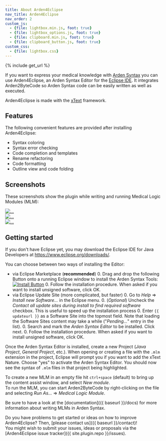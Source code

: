 ```yaml
---
title: About Arden4Eclipse
nav_title: Arden4Eclipse
nav_order: 2
custom_js:
  - {file: lightbox.min.js, foot: true}
  - {file: lightbox_options.js, foot: true}
  - {file: clipboard.min.js, foot: true}
  - {file: clipboard_button.js, foot: true}
custom_css:
  - {file: lightbox.css}
---
```

{% include get_url %}

If you want to express your medical knowledge with [Arden Syntax](https://en.wikipedia.org/wiki/Arden_syntax) you can use Arden4Eclipse, an Arden Syntax Editor for the [Eclipse IDE](https://eclipse.org/). It integrates Arden2ByteCode so Arden Syntax code can be easily written as well as executed.

Arden4Eclipse is made with the [xText](https://www.eclipse.org/Xtext/) framework.

## Features
The following convenient features are provided after installing Arden4Eclipse:

+ Syntax coloring
+ Syntax error checking
+ Code completion and templates
+ Rename refactoring
+ Code formatting
+ Outline view and code folding

## Screenshots
These screenshots show the plugin while writing and running Medical Logic Modules (MLM):
<div class="row">
  <div class="col-xs-6 col-md-4">
    <a href="{{ baseurl }}/images/plugin_screen_error.png" class="thumbnail" data-lightbox="screens" data-title="Errors and creating modules">
      <img src="{{ baseurl }}/images/plugin_screen_error.png" alt="...">
    </a>
  </div>
  <div class="col-xs-6 col-md-4">
    <a href="{{ baseurl }}/images/plugin_screen_rename.png" class="thumbnail" data-lightbox="screens" data-title="Renaming variables">
      <img src="{{ baseurl }}/images/plugin_screen_rename.png" alt="...">
    </a>
  </div>
  <div class="col-xs-6 col-md-4">
    <a href="{{ baseurl }}/images/plugin_screen_run.png" class="thumbnail" data-lightbox="screens" data-title="Code folding and running an MLM">
      <img src="{{ baseurl }}/images/plugin_screen_run.png" alt="...">
    </a>
  </div>
</div>

## Getting started
If you don't have Eclipse yet, you may download the Eclipse IDE for Java Developers at <https://www.eclipse.org/downloads/>.  

You can choose between two ways of installing the Editor:

+ via Eclipse Marketplace (**recommended**)
    0.  Drag and drop the following Button onto a running Eclipse window to install the Arden Syntax Tools: [![Install Button](https://marketplace.eclipse.org/sites/all/themes/solstice/public/images/components/drag-drop/installbutton.png)](https://marketplace.eclipse.org/marketplace-client-intro?mpc_install=209263 "Drag and drop into a running Eclipse workspace to install Arden Syntax Tools")
    0. Follow the installation procedure. When asked if you want to install unsigned software, click OK.
+ via Eclipse Update Site (more complicated, but faster)
    0.  Go to *Help* &rArr; *Install new Software...* in the Eclipse menu.
    0.  (*Optional*) Uncheck the *Contact all update sites during install to find required software* checkbox. This is useful to speed up the installation process
    0. Enter <code class="clipboard-target">{{ updateurl }}</code> as a Software Site into the topmost field. Note that loading the Software Sites content may take a while ("*Pending&hellip;*" entry in the list).
    0.  Search and mark the *Arden Syntax Editor* to be installed. Click next.
    0. Follow the installation procedure. When asked if you want to install unsigned software, click OK.

Once the Arden Syntax Editor is installed, create a new Project (*Java Project*, *General Project*, etc.). When opening or creating a file with the `.mlm` extension in the project, Eclipse will prompt you if you want to add the xText Nature. Choose "yes" to activate the Arden Syntax Editor.
You should now see the syntax of `.mlm` files in that project being highlighted.

To create a new MLM in an empty file hit `ctrl+space` (default) to bring up the content assist window, and select *New module*.  
To run the MLM, you can start Arden2ByteCode by right-clicking on the file and selecting *Run As&hellip;* &rArr; *Medical Logic Module*.

Be sure to have a look at the [documentation]({{ baseurl }}/docs) for more information about writing MLMs in Arden Syntax.

Do you have problems to get started or ideas on how to improve Arden4Eclipse? Then, [please contact us]({{ baseurl }}/contact)!   
You might wish to submit your issues, ideas or proposals via the [Arden4Eclipse issue tracker]({{ site.plugin.repo }}/issues).
